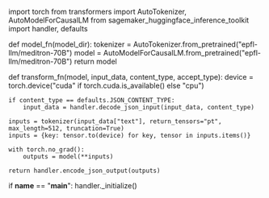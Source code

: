 import torch
from transformers import AutoTokenizer, AutoModelForCausalLM
from sagemaker_huggingface_inference_toolkit import handler, defaults

def model_fn(model_dir):
    tokenizer = AutoTokenizer.from_pretrained("epfl-llm/meditron-70B")
    model = AutoModelForCausalLM.from_pretrained("epfl-llm/meditron-70B")
    return model

def transform_fn(model, input_data, content_type, accept_type):
    device = torch.device("cuda" if torch.cuda.is_available() else "cpu")
    
    if content_type == defaults.JSON_CONTENT_TYPE:
        input_data = handler.decode_json_input(input_data, content_type)
    
    inputs = tokenizer(input_data["text"], return_tensors="pt", max_length=512, truncation=True)
    inputs = {key: tensor.to(device) for key, tensor in inputs.items()}
    
    with torch.no_grad():
        outputs = model(**inputs)
    
    return handler.encode_json_output(outputs)

if __name__ == "__main__":
    handler._initialize()

